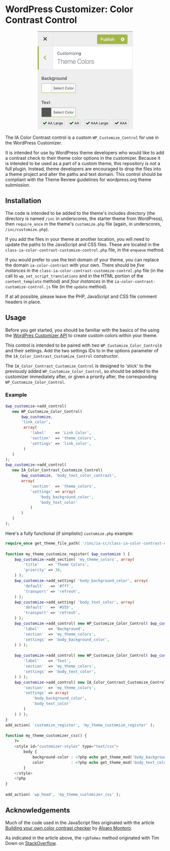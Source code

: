 # WordPress Customizer: Color Contrast Control

 <div style="text-align:center">
    <img src="./ia-color-contrast-example.png" alt="WordPress Customizer with a working Contrast Control" width="301" height="309"/>
 </div>

 The IA Color Contrast control is a custom `WP_Customize_Control` for use in the WordPress Customizer.
 
 It is intended for use by WordPress theme developers who would like to add a contrast check to their theme color options in
 the customizer. Because it is intended to be used as a part of a custom theme, this repository is not a full plugin. Instead,
 theme developers are encouraged to drop the files into a theme project and alter the paths and text domain. This control 
 should be compliant with the Theme Review guidelines for wordpress.org theme submission. 
 
 ## Installation
 
 The code is intended to be added to the theme's includes directory (the directory is named `/inc` in underscores, the 
 starter theme from WordPress), then `require_once` in the theme's `customize.php` file (again, in underscores, `/inc/customize.php`).
 
 If you add the files in your theme at another location, you will need to update the paths to the JavaScript and CSS files. 
 These are located in the `class-ia-color-contrast-customize-control.php` file, in the `enqueue` method. 
 
 If you would prefer to use the text domain of your theme, you can replace the domain `ia-color-contrast` with your own. There
 should be *five instances* in the `class-ia-color-contrast-customize-control.php` file (in the call to 
 `wp_set_script_translations` and in the HTML portion of the `content_template` method) and
 *four instances* in the `ia-color-contrast-customize-control.js` file (in the `update` method).
 
 If at all possible, please leave the PHP, JavaScript and CSS file comment headers in place. 
 
 ## Usage
 
 Before you get started, you should be familiar with the basics of the using the 
 [WordPres Customizer API](https://developer.wordpress.org/themes/customize-api/)
 to create custom colors within your theme. 
 
 This control is intended to be paired with *two* `WP_Customize_Color_Control`s and their settings. Add the two settings IDs
 to in the options parameter of the `IA_Color_Contrast_Customize_Control` constructor. 
 
 The `IA_Color_Contrast_Customize_Control` is designed to 'stick' to the previously added `WP_Customize_Color_Control`, so should
 be added to the customizer immediately after, or given a priority after, the corresponding `WP_Customize_Color_Control`.
 
 ### Example
 ```php
$wp_customize->add_control( 
    new WP_Customize_Color_Control( 
        $wp_customize, 
        'link_color',
         array(
            'label'    => 'Link Color',
            'section'  => 'theme_colors',
            'settings' => 'link_color',
         )
    )
);
$wp_customize->add_control( 
    new IA_Color_Contrast_Customize_Control( 
        $wp_customize, 'body_text_color_contrast', 
        array(
            'section'  => 'theme_colors',
            'settings' => array(
                'body_background_color',
                'body_text_color'
            )
        ) 
    )
);
```

 
Here's a fully functional (if simplistic) `customize.php` example:
```php
require_once get_theme_file_path( '/inc/ia-cc/class-ia-color-contrast-customize-control.php' );

function my_theme_customize_register( $wp_customize ) {
    $wp_customize->add_section( 'my_theme_colors', array(
		'title'    => 'Theme Colors',
		'priority' => 30,
	) );
    $wp_customize->add_setting( 'body_background_color', array(
		'default'   => '#fff',
		'transport' => 'refresh',
	) );
	$wp_customize->add_setting( 'body_text_color', array(
		'default'   => '#555',
		'transport' => 'refresh',
	) );
    $wp_customize->add_control( new WP_Customize_Color_Control( $wp_customize, 'body_background_color', array(
		'label'    => 'Background',
		'section'  => 'my_theme_colors',
		'settings' => 'body_background_color',
	) ) );

	$wp_customize->add_control( new WP_Customize_Color_Control( $wp_customize, 'body_text_color', array(
		'label'    => 'Text',
		'section'  => 'my_theme_colors',
		'settings' => 'body_text_color',
	) ) );
	$wp_customize->add_control( new IA_Color_Contrast_Customize_Control( $wp_customize, 'body_color_contrast', array(
		'section'  => 'my_theme_colors',
		'settings' => array(
			'body_background_color',
			'body_text_color'
		)
	) ) );
}
add_action( 'customize_register', 'my_theme_customize_register' );

function my_theme_customizer_css() {
	?>
	<style id="customizer-styles" type="text/css">
		body {
			background-color : <?php echo get_theme_mod('body_background_color', '#fff'); ?>;
			color            : <?php echo get_theme_mod('body_text_color', '#555'); ?>;
		}
	</style>
	<?php
}

add_action( 'wp_head', 'my_theme_customizer_css' );
```
## Acknowledgements

Much of the code used in the JavaScript files originated with the article 
[Building your own color contrast checker](https://dev.to/alvaromontoro/building-your-own-color-contrast-checker-4j7o)
 by [Alvaro Montoro](https://twitter.com/alvaro_montoro).
 
 As indicated in the article above, the `rgbToHex` method originated with Tim Down on 
 [StackOverflow](https://stackoverflow.com/questions/5623838/rgb-to-hex-and-hex-to-rgb/5624139#5624139).
